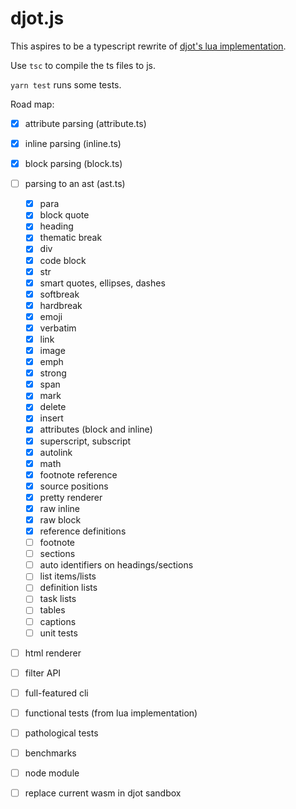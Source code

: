 # djot.js

This aspires to be a typescript rewrite of [djot's
lua implementation](https://github.com/jgm/djot).

Use `tsc` to compile the ts files to js.

`yarn test` runs some tests.

Road map:

- [X] attribute parsing (attribute.ts)
- [X] inline parsing (inline.ts)
- [X] block parsing (block.ts)
- [ ] parsing to an ast (ast.ts)
  - [X] para
  - [X] block quote
  - [X] heading
  - [X] thematic break
  - [X] div
  - [X] code block
  - [X] str
  - [X] smart quotes, ellipses, dashes
  - [X] softbreak
  - [X] hardbreak
  - [X] emoji
  - [X] verbatim
  - [X] link
  - [X] image
  - [X] emph
  - [X] strong
  - [X] span
  - [X] mark
  - [X] delete
  - [X] insert
  - [X] attributes (block and inline)
  - [X] superscript, subscript
  - [X] autolink
  - [X] math
  - [X] footnote reference
  - [X] source positions
  - [X] pretty renderer
  - [X] raw inline
  - [X] raw block
  - [X] reference definitions
  - [ ] footnote
  - [ ] sections
  - [ ] auto identifiers on headings/sections
  - [ ] list items/lists
  - [ ] definition lists
  - [ ] task lists
  - [ ] tables
  - [ ] captions
  - [ ] unit tests
- [ ] html renderer
- [ ] filter API
- [ ] full-featured cli
- [ ] functional tests (from lua implementation)
- [ ] pathological tests
- [ ] benchmarks
- [ ] node module
- [ ] replace current wasm in djot sandbox

